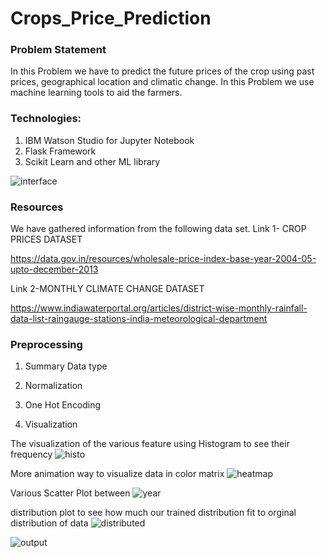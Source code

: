 # Crops_Price_Prediction

### Problem Statement

  In this Problem we have to predict the future prices of the crop using past prices, geographical location and climatic change. In this Problem we use machine learning tools to aid the farmers.
  
### Technologies:

1. IBM Watson Studio for Jupyter Notebook
2. Flask Framework
3. Scikit Learn and other ML library

![interface](https://github.com/posi2/Crop-Price-Prediction/blob/master/interface.png)


### Resources

We have gathered information from the following data set.
Link 1- CROP PRICES DATASET

https://data.gov.in/resources/wholesale-price-index-base-year-2004-05-upto-december-2013

Link 2-MONTHLY CLIMATE CHANGE DATASET

https://www.indiawaterportal.org/articles/district-wise-monthly-rainfall-data-list-raingauge-stations-india-meteorological-department

### Preprocessing

1. Summary Data type

2. Normalization

3. One Hot Encoding

4.  Visualization

The visualization of the various feature using Histogram to see their frequency
![histo](https://user-images.githubusercontent.com/26785960/53691022-d25c4b80-3d9b-11e9-856d-c480db1add00.PNG)

More animation way to visualize data in color matrix
![heatmap](https://user-images.githubusercontent.com/26785960/53691020-ca9ca700-3d9b-11e9-94fb-63f3c6739718.PNG)

Various Scatter Plot between 
![year](https://user-images.githubusercontent.com/26785960/53691021-ccff0100-3d9b-11e9-9771-9cb1b8fbbed0.PNG)

distribution plot to see how much our trained distribution fit to orginal distribution of data
![distributed](https://user-images.githubusercontent.com/26785960/53691018-c8d2e380-3d9b-11e9-90fd-889974611d7c.PNG)

![output](https://github.com/posi2/Crop-Price-Prediction/blob/master/interface2.png)
